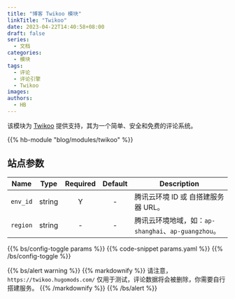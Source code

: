 ```yaml
---
title: "博客 Twikoo 模块"
linkTitle: "Twikoo"
date: 2023-04-22T14:40:58+08:00
draft: false
series:
  - 文档
categories:
  - 模块
tags:
  - 评论
  - 评论引擎
  - Twikoo
images:
authors:
  - HB
---
```


该模块为 [Twikoo](https://github.com/imaegoo/twikoo) 提供支持，其为一个简单、安全和免费的评论系统。

<!--more-->

{{% hb-module "blog/modules/twikoo" %}}

## 站点参数

| Name     |  Type  | Required | Default | Description                                         |
| -------- | :----: | :------: | :-----: | --------------------------------------------------- |
| `env_id` | string |    Y     |    -    | 腾讯云环境 ID 或 自搭建服务器 URL。                 |
| `region` | string |    -     |    -    | 腾讯云环境地域，如：`ap-shanghai`、`ap-guangzhou`。 |

{{% bs/config-toggle params %}}
{{% code-snippet params.yaml %}}
{{% /bs/config-toggle %}}

{{% bs/alert warning %}}
{{% markdownify %}}
请注意，`https://twikoo.hugomods.com/` 仅用于测试，评论数据将会被删除，你需要自行搭建服务。
{{% /markdownify %}}
{{% /bs/alert %}}
